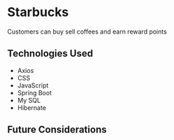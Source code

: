 # Starbucks 
Customers can buy sell coffees and earn reward points

## Technologies Used
- Axios
- CSS
- JavaScript
- Spring Boot 
- My SQL
- Hibernate

## Future Considerations
